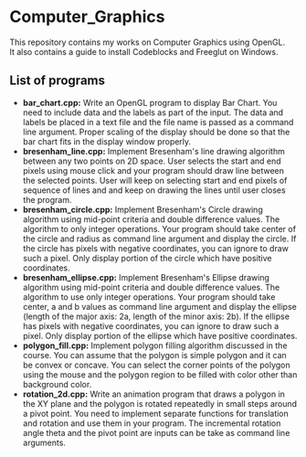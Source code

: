 # Computer_Graphics
This repository contains my works on Computer Graphics using OpenGL.<br>It also contains a guide to install Codeblocks and Freeglut on Windows.<br>
## List of programs
<ul>
  <li><b>bar_chart.cpp:</b> Write an OpenGL program to display Bar Chart. You need to include data and the labels as part of the input. The data and labels be placed in a text file and the file name is passed as a command line argument. Proper scaling of the display should be done so that the bar chart fits in the display window properly.</li>
  <li><b>bresenham_line.cpp:</b> Implement Bresenham's line drawing algorithm between any two points on 2D space. User selects the start and end pixels using mouse click and your program should draw line between the selected points. User will keep on selecting start and end pixels of sequence of lines and and keep on drawing the lines until user closes the program.</li>
  <li><b>bresenham_circle.cpp:</b> Implement Bresenham's Circle drawing algorithm using mid-point criteria and double difference values. The algorithm to only integer operations. Your program should take center of the circle and radius as command line argument and display the circle. If the circle has pixels with negative coordinates, you can ignore to draw such a pixel. Only display portion of the circle which have positive coordinates.</li>
  <li><b>bresenham_ellipse.cpp:</b> Implement Bresenham's Ellipse drawing algorithm using mid-point criteria and double difference values. The algorithm to use only integer operations. Your program should take center, a and b values as command line argument and display the ellipse (length of the major axis: 2a, length of the minor axis: 2b). If the ellipse has pixels with negative coordinates, you can ignore to draw such a pixel. Only display portion of the ellipse which have positive coordinates.</li>
  <li><b>polygon_fill.cpp:</b> Implement polygon filling algorithm discussed in the course. You can assume that the polygon is  simple polygon and it can be convex or concave. You can select the corner points of the polygon using the mouse and the polygon region to be filled with color other than background color.</li>
  <li><b>rotation_2d.cpp:</b> Write an animation program that draws a polygon in the XY plane and the polygon is rotated repeatedly in small steps around a pivot point. You need to implement separate functions for translation and rotation and use them in your program. The incremental rotation angle theta and the pivot point are inputs can  be take as command line arguments.</li>
</ul>
